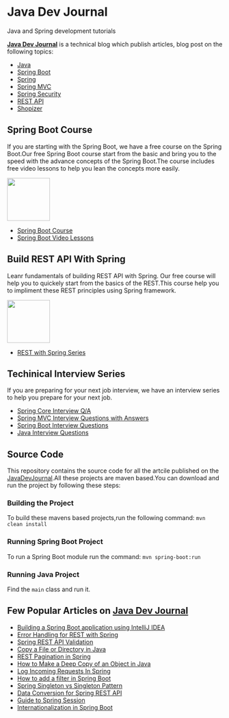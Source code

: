 # Java Dev Journal
Java and Spring development tutorials

**[Java Dev Journal][Java Dev Journal]** is a technical blog which publish articles, blog post on the following topics:


- [Java][Java]
- [Spring Boot][Spring Boot]
- [Spring][Spring]
- [Spring MVC][Spring MVC]
- [Spring Security][Spring Security]
- [REST API][REST API]
- [Shopizer][Shopizer]


## Spring Boot Course

If you are starting with the Spring Boot, we have a free course on the Spring Boot.Our free Spring Boot course start from the basic and bring you to the speed with the advance concepts of the Spring Boot.The course includes free video lessons to help you lean the concepts more easily.

<img src="https://prod-acb5.kxcdn.com/wp-content/uploads/2018/02/spring-boot-icon-200x196.png" height="100">

- [Spring Boot Course][Spring Boot Course]
- [Spring Boot Video Lessons][Spring Boot Video Lessons]


## Build REST API With Spring

Leanr fundamentals of building REST API with Spring. Our free course will help you to quickely start from the basics of the REST.This course help you to impliment these REST principles using Spring framework.

<img src="https://prod-acb5.kxcdn.com/wp-content/uploads/2018/02/rest-icon-200x196-1.png" height="100">

- [REST with Spring Series][REST with Spring Series]


## Techinical Interview Series

If you are preparing for your next job interview, we have an interview series to help you prepare for your next job.

- [Spring Core Interview Q/A][Spring Core Interview Q/A]
- [Spring MVC Interview Questions with Answers][Spring MVC Interview Questions with Answers]
- [Spring Boot Interview Questions][Spring Boot Interview Questions]
- [Java Interview Questions][Java Interview Questions]



## Source Code


This repository contains the source code for all the artcile published on the [JavaDevJournal][JavaDevJournal].All these projects are maven based.You can download and run the project by following these steps:




### Building the Project

To build these mavens based projects,run the following command:
`mvn clean install`


### Running Spring Boot Project

To run a Spring Boot module run the command:
`mvn spring-boot:run `

### Running Java Project

Find the `main` class and run it.

## Few Popular Articles on [Java Dev Journal][Java Dev Journal]

- [Building a Spring Boot application using IntelliJ IDEA](https://www.javadevjournal.com/spring-boot/spring-boot-application-intellij/)
- [Error Handling for REST with Spring](https://www.javadevjournal.com/spring/exception-handling-for-rest-with-spring/)
- [Spring REST API Validation](https://www.javadevjournal.com/spring/spring-rest-api-validation/)
- [Copy a File or Directory in Java](https://www.javadevjournal.com/java/java-copy-file-directory/)
- [REST Pagination in Spring](https://www.javadevjournal.com/spring/rest-pagination-in-spring/)
- [How to Make a Deep Copy of an Object in Java](https://www.javadevjournal.com/java/java-deep-copy/)
- [Log Incoming Requests In Spring](https://www.javadevjournal.com/spring/log-incoming-requests-spring/)
- [How to add a filter in Spring Boot](https://www.javadevjournal.com/spring-boot/spring-boot-add-filter/)
- [Spring Singleton vs Singleton Pattern](https://www.javadevjournal.com/spring/spring-singleton-vs-singleton-pattern/)
- [Data Conversion for Spring REST API](https://www.javadevjournal.com/spring/data-conversion-spring-rest-api/)
- [Guide to Spring Session](https://www.javadevjournal.com/spring/spring-session/)
- [Internationalization in Spring Boot](https://www.javadevjournal.com/spring-boot/spring-boot-internationalization/)


[Java Dev Journal]: https://www.javadevjournal.com "Java Dev Journal"
[Spring Boot Course]: https://www.javadevjournal.com/spring-boot/ "Spring Boot Course"
[Spring Boot Video Lessons]: https://www.youtube.com/watch?v=ECijic3ucFs&list=PLGWM-WydG5jJWmFUe3l7YXAwFmMZWieW8 "Spring Boot Video Lessons"
[REST with Spring Series]: https://www.javadevjournal.com/rest-with-spring-series/ "REST with Spring Series"
[JavaDevJournal]: https://www.javadevjournal.com "JavaDevJournal"
[Java]: https://www.javadevjournal.com/category/java/ "Java"
[Spring]: https://www.javadevjournal.com/category/spring/ "Spring"
[Spring Boot]: https://www.javadevjournal.com/category/spring-boot/ "Spring Boot"
[Spring MVC]: https://www.javadevjournal.com/category/spring-mvc/ "Spring MVC"
[Spring Security]: https://www.javadevjournal.com/spring-security-tutorial/ "Spring Security Tutorial"
[REST API]: https://www.javadevjournal.com/category/spring/rest/ "REST API"
[Shopizer]: https://www.javadevjournal.com/category/shopizer/ "Shopizer"
[Spring Core Interview Q/A]: https://www.javadevjournal.com/spring/spring-interview-questions/ "Spring Core Interview Q/A"
[Spring MVC Interview Questions with Answers]: https://www.javadevjournal.com/spring-mvc/spring-mvc-interview-questions/ "Spring MVC Interview Questions with Answers"
[Spring Boot Interview Questions]: https://www.javadevjournal.com/spring-boot/spring-boot-interview-questions/ "Spring Boot Interview Questions"
[Java Interview Questions]: https://www.javadevjournal.com/java/java-interview-questions/ "Java Interview Questions"
[Java Dev Journal]: https://www.javadevjournal.com "Java Dev Journal"
